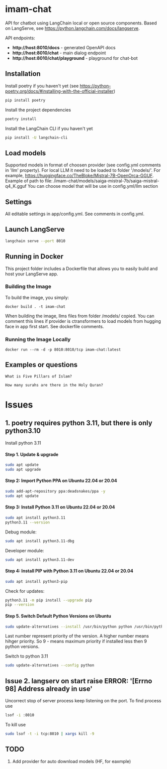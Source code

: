 # imam-chat

API for chatbot using LangChain local or open source components. 
Based on LangServe, see https://python.langchain.com/docs/langserve.

API endpoints:
  - **http://host:8010/docs**  - generated OpenAPI docs
  - **http://host:8010/chat**  - main dialog endpoint
  - **http://host:8010/chat/playground** - playground for chat-bot

## Installation
Install poetry if you haven't yet (see https://python-poetry.org/docs/#installing-with-the-official-installer)

```bash
pip install poetry
```

Install the project dependencies

```bash
poetry install
```

Install the LangChain CLI if you haven't yet

```bash
pip install -U langchain-cli
```

## Load models
Supported models in format of choosen provider (see config.yml comments in 'llm' property).
For local LLM it need to be loaded to folder '/models/'.
For example, https://huggingface.co/TheBloke/Mistral-7B-OpenOrca-GGUF.
Example of path to file: /imam-chat/models/saiga-mistral-7b/saiga-mistral-q4_K.gguf
You can choose model that will be use in config.yml/llm section

## Settings
All editable settings in app/config.yml. See comments in config.yml.

## Launch LangServe

```bash
langchain serve --port 8010
```

## Running in Docker

This project folder includes a Dockerfile that allows you to easily build and host your LangServe app.

### Building the Image

To build the image, you simply:

```shell
docker build . -t imam-chat
```

When building the image, llms files from folder /models/ copied. You can comment this lines if provider is ctransformers to load models from hugging face in app first start.
See dockerfile comments.

### Running the Image Locally

```shell
docker run --rm -d -p 8010:8010/tcp imam-chat:latest
```


## Examples or questions
```
What is Five Pillars of Islam?
```

```
How many surahs are there in the Holy Quran?
```


# Issues

## 1. poetry requires python 3.11, but there is only python3.10
Install python 3.11
#### Step 1. Update & upgrade
```bash
sudo apt update
sudo apt upgrade
```

#### Step 2: Import Python PPA on Ubuntu 22.04 or 20.04
```bash
sudo add-apt-repository ppa:deadsnakes/ppa -y
sudo apt update
```

#### Step 3: Install Python 3.11 on Ubuntu 22.04 or 20.04
```bash
sudo apt install python3.11
python3.11 --version
```
Debug module:
```bash
sudo apt install python3.11-dbg
```
Developer module:
```bash
sudo apt install python3.11-dev
```

#### Step 4: Install PIP with Python 3.11 on Ubuntu 22.04 or 20.04
```bash
sudo apt install python3-pip
```
Check for updates:
```bash
python3.11 -m pip install --upgrade pip
pip --version
```

#### Step 5. Switch Default Python Versions on Ubuntu
```bash
sudo update-alternatives --install /usr/bin/python python /usr/bin/python3.11 9
```
Last number represent priority of the version. A higher number means hihger priority. So 9 - means maximum priority if installed less then 9 python versions.

Switch to python 3.11
```bash
sudo update-alternatives --config python
```
## Issue 2. langserv on start raise ERROR: '[Errno 98] Address already in use'
Uncorrect stop of server process keep listening on the port.
To find process use 
```bash
lsof -i :8010
```

To kill use
```bash
sudo lsof -t -i tcp:8010 | xargs kill -9
```


## TODO
1. Add provider for auto download models (HF, for eaxmple)
